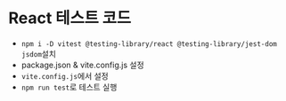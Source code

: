 # React 테스트 코드 <br/>

- `npm i -D vitest @testing-library/react @testing-library/jest-dom jsdom`설치<br/>
- package.json & vite.config.js 설정 <br/>
- `vite.config.js`에서 설정 <br/>
- `npm run test`로 테스트 실행<br/>

